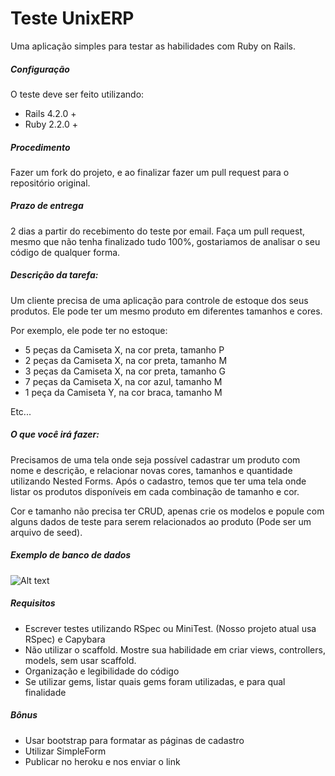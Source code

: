 # Teste UnixERP
Uma aplicação simples para testar as habilidades com Ruby on Rails.

##### Configuração
O teste deve ser feito utilizando:
- Rails 4.2.0 +
- Ruby 2.2.0 +

##### Procedimento
Fazer um fork do projeto, e ao finalizar fazer um pull request para o repositório original.

##### Prazo de entrega
2 dias a partir do recebimento do teste por email. Faça um pull request, mesmo que não tenha finalizado tudo 100%, gostariamos de analisar o seu código de qualquer forma.

##### Descrição da tarefa:
Um cliente precisa de uma aplicação para controle de estoque dos seus produtos. Ele pode ter um mesmo produto em diferentes tamanhos e cores.

Por exemplo, ele pode ter no estoque:
- 5 peças da Camiseta X, na cor preta, tamanho P
- 2 peças da Camiseta X, na cor preta, tamanho M
- 3 peças da Camiseta X, na cor preta, tamanho G
- 7 peças da Camiseta X, na cor azul, tamanho M
- 1 peça da Camiseta Y, na cor braca, tamanho M

Etc...

##### O que você irá fazer:
Precisamos de uma tela onde seja possível cadastrar um produto com nome e descrição, e relacionar novas cores, tamanhos e quantidade utilizando Nested Forms. Após o cadastro, temos que ter uma tela onde listar os produtos disponíveis em cada combinação de tamanho e cor.

Cor e tamanho não precisa ter CRUD, apenas crie os modelos e popule com alguns dados de teste para serem relacionados ao produto (Pode ser um arquivo de seed).

##### Exemplo de banco de dados
![Alt text](https://raw.githubusercontent.com/fellipefingoli/teste-unixerp/master/public/Teste_Retail_Manager.png)

##### Requisitos
- Escrever testes utilizando RSpec ou MiniTest. (Nosso projeto atual usa RSpec)
  e Capybara
- Não utilizar o scaffold. Mostre sua habilidade em criar views, controllers, models, sem usar scaffold.
- Organização e legibilidade do código
- Se utilizar gems, listar quais gems foram utilizadas, e para qual finalidade

##### Bônus
- Usar bootstrap para formatar as páginas de cadastro
- Utilizar SimpleForm
- Publicar no heroku e nos enviar o link
